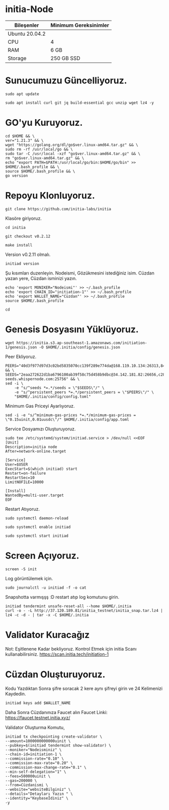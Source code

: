 # initia-Node

| Bileşenler | Minimum Gereksinimler | 
| ------------ | ------------ |
| Ubuntu 20.04.2 |
| CPU |	4 |
| RAM	| 6 GB |
| Storage	| 250 GB SSD |

# Sunucumuzu Güncelliyoruz.

```
sudo apt update
```

```
sudo apt install curl git jq build-essential gcc unzip wget lz4 -y
```

# GO'yu Kuruyoruz.

```
cd $HOME && \
ver="1.21.3" && \
wget "https://golang.org/dl/go$ver.linux-amd64.tar.gz" && \
sudo rm -rf /usr/local/go && \
sudo tar -C /usr/local -xzf "go$ver.linux-amd64.tar.gz" && \
rm "go$ver.linux-amd64.tar.gz" && \
echo "export PATH=$PATH:/usr/local/go/bin:$HOME/go/bin" >> $HOME/.bash_profile && \
source $HOME/.bash_profile && \
go version
```

# Repoyu Klonluyoruz.

```
git clone https://github.com/initia-labs/initia
```

Klasöre giriyoruz.

```
cd initia
```

```
git checkout v0.2.12
```

```
make install
```

Version v0.2.11 olmalı.

```
initiad version
```

Şu kısımları duzenleyin.
Nodeismi, Gözükmesini istediğiniz isim.
Cüzdan yazan yere, Cüzdan isminizi yazın.

```
echo 'export MONIKER="Nodeismi"' >> ~/.bash_profile
echo 'export CHAIN_ID="initiation-1"' >> ~/.bash_profile
echo 'export WALLET_NAME="Cüzdan"' >> ~/.bash_profile
source $HOME/.bash_profile
```

```
cd
```

# Genesis Dosyasını Yüklüyoruz.

```
wget https://initia.s3.ap-southeast-1.amazonaws.com/initiation-1/genesis.json -O $HOME/.initia/config/genesis.json
```

Peer Ekliyoruz.

```
PEERS="40d3f977d97d3c02bd5835070cc139f289e774da@168.119.10.134:26313,841c6a4b2a3d5d59bb116cc549565c8a16b7fae1@23.88.49.233:26656,e6a35b95ec73e511ef352085cb300e257536e075@37.252.186.213:26656,2a574706e4a1eba0e5e46733c232849778faf93b@84.247.137.184:53456,ff9dbc6bb53227ef94dc75ab1ddcaeb2404e1b0b@178.170.47.171:26656,edcc2c7098c42ee348e50ac2242ff897f51405e9@65.109.34.205:36656,07632ab562028c3394ee8e78823069bfc8de7b4c@37.27.52.25:19656,028999a1696b45863ff84df12ebf2aebc5d40c2d@37.27.48.77:26656,140c332230ac19f118e5882deaf00906a1dba467@185.219.142.119:53456,1f6633bc18eb06b6c0cab97d72c585a6d7a207bc@65.109.59.22:25756,065f64fab28cb0d06a7841887d5b469ec58a0116@84.247.137.200:53456,767fdcfdb0998209834b929c59a2b57d474cc496@207.148.114.112:26656,093e1b89a498b6a8760ad2188fbda30a05e4f300@35.240.207.217:26656,12526b1e95e7ef07a3eb874465662885a586e095@95.216.78.111:26656" && \
SEEDS="2eaa272622d1ba6796100ab39f58c75d458b9dbc@34.142.181.82:26656,c28827cb96c14c905b127b92065a3fb4cd77d7f6@testnet-seeds.whispernode.com:25756" && \
sed -i \
    -e "s/^seeds *=.*/seeds = \"$SEEDS\"/" \
    -e "s/^persistent_peers *=.*/persistent_peers = \"$PEERS\"/" \
    "$HOME/.initia/config/config.toml"
```

Minimum Gas Priceyi Ayarlıyoruz.

```
sed -i -e "s/^minimum-gas-prices *=.*/minimum-gas-prices = \"0.15uinit,0.01uusdc\"/" $HOME/.initia/config/app.toml
```

Service Dosyamızı Oluşturuyoruz.

```
sudo tee /etc/systemd/system/initiad.service > /dev/null <<EOF
[Unit]
Description=initia node
After=network-online.target

[Service]
User=$USER
ExecStart=$(which initiad) start
Restart=on-failure
RestartSec=10
LimitNOFILE=10000

[Install]
WantedBy=multi-user.target
EOF
```

Restart Atıyoruz.

```
sudo systemctl daemon-reload
```

```
sudo systemctl enable initiad 
```

```
sudo systemctl start initiad
```

# Screen Açıyoruz.

```
screen -S init
```

Log görüntülemek için.

```
sudo journalctl -u initiad -f -o cat
```

Snapshotta varmışşş :D restart atıp log komutunu girin.

```
initiad tendermint unsafe-reset-all --home $HOME/.initia
curl -o - -L http://37.120.189.81/initia_testnet/initia_snap.tar.lz4 | lz4 -c -d - | tar -x -C $HOME/.initia
```



# Validator Kuracağız
Not: Eşitlenene Kadar bekliyoruz.
Kontrol Etmek için initia Scanı kullanabilirsiniz.
https://scan.initia.tech/initiation-1

# Cüzdan Oluşturuyoruz.

Kodu Yazdıktan Sonra şifre soracak 2 kere aynı şifreyi girin ve 24 Kelimenizi Kaydedin.

```
initiad keys add $WALLET_NAME
```

Daha Sonra Cüzdanınıza Faucet alın Faucet Linki:
https://faucet.testnet.initia.xyz/

Validator Oluşturma Komutu,

```
initiad tx checkpointing create-validator \
--amount=1000000000000uinit \
--pubkey=$(initiad tendermint show-validator) \
--moniker="Nodeisminiz" \
--chain-id=initiation-1 \
--commission-rate="0.10" \
--commission-max-rate="0.20" \
--commission-max-change-rate="0.1" \
--min-self-delegation="1" \
--fees=500000uinit \
--gas=200000 \
--from=Cüzdanismi \
--website="websiteBilginiz" \
--details="Detayları Yazın " \
--identity="Keybaseİdiniz" \
-y
```








